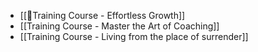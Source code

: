 - [[🌱Training Course - Effortless Growth]]
- [[Training Course - Master the Art of Coaching]]
- [[Training Course - Living from the place of surrender]]
